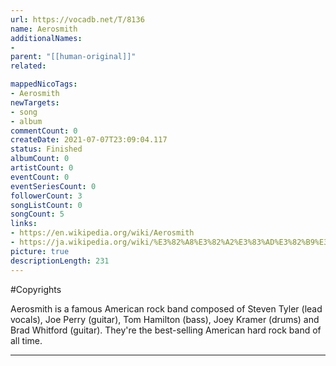 ```yaml
---
url: https://vocadb.net/T/8136
name: Aerosmith
additionalNames: 
- 
parent: "[[human-original]]"
related:

mappedNicoTags:
- Aerosmith
newTargets:
- song
- album
commentCount: 0
createDate: 2021-07-07T23:09:04.117
status: Finished
albumCount: 0
artistCount: 0
eventCount: 0
eventSeriesCount: 0
followerCount: 3
songListCount: 0
songCount: 5
links: 
- https://en.wikipedia.org/wiki/Aerosmith
- https://ja.wikipedia.org/wiki/%E3%82%A8%E3%82%A2%E3%83%AD%E3%82%B9%E3%83%9F%E3%82%B9
picture: true
descriptionLength: 231
---
```


#Copyrights

Aerosmith is a famous American rock band composed of Steven Tyler (lead vocals), Joe Perry (guitar), Tom Hamilton (bass), Joey Kramer (drums) and Brad Whitford (guitar). They're the best-selling American hard rock band of all time.

---

